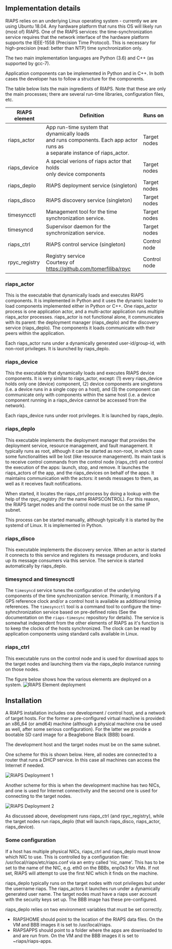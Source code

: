 ## Implementation details

RIAPS relies on an underlying Linux operating system - currently we are using Ubuntu 18.04. Any hardware platform that runs this OS will likely run (most of) RIAPS. One of the RIAPS services: the time-synchronization service requires that the network interface of the hardware platform supports the IEEE-1558 (Precision Time Protocol). This is necessary for high-precision (read: better than NTP) time synchronization only. 

The two main implementation languages are Python (3.6) and C++ (as supported by gcc-7).

Application components can be implemented in Python and in C++. In both cases the developer has to follow a structure for the components.

The table below lists the main ingredients of RIAPS. Note that these are only the main processes; there are several run-time libraries, configuration files, etc. 

RIAPS element | Definition                                     | Runs on  
--------------| ---------------------------------------------  |-------------
riaps_actor   | App run-time system that dynamically loads <br> and runs components. Each app actor runs as <br> a separate instance of riaps_actor. | Target nodes
riaps_device  | A special verions of riaps actor that holds <br> only device components | Target nodes
riaps_deplo   | RIAPS deployment service (singleton) | Target nodes
riaps_disco   | RIAPS discovery service (singleton)  | Target nodes
timesyncctl   | Management tool for the time <br> synchronization service. | Target nodes
timesyncd     | Supervisor daemon for the <br> synchronization service. | Target nodes
riaps_ctrl    | RIAPS control service (singleton)    | Control node
rpyc_registry | Registry service <br> Courtesy of https://github.com/tomerfiliba/rpyc | Control node

### riaps_actor

This is the executable that dynamically loads and executes RIAPS components. It is implemented in Python and it uses the dynamic loader to load components implemented either in Python or C++. One riaps_actor process is one application actor, and a multi-actor application runs multiple riaps_actor processes. riaps_actor is not functional alone, it communicates with its parent: the deployment manager (riaps_deplo) and the discovery service (riaps_deplo). The components it loads communicate with their peers within the application. 

Each riaps_actor runs under a dynamically generated user-id/group-id, with non-root privileges. It is launched by riaps_deplo.

### riaps_device

This the executable that dynamically loads and executes RIAPS device components. It is very similar to riaps_actor, except: (1) every riaps_device holds only one (device) component, (2) device components are singletons (i.e. a device runs in a single copy on a host), and (3) the component can communicate only with components within the same host (i.e. a device component running in a riaps_device cannot be accessed from the network).

Each riaps_device runs under root privileges. It is launched by riaps_deplo.

### riaps_deplo

This executable implements the deployment manager that provides the deployment service, resource management, and fault management. It typically runs as root, although it can be started as non-root, in which case some functionalities will be lost (like resource management). Its main task is to receive control commands from the control node (riaps_ctrl) and control the execution of the apps: launch, stop, and remove. It launches the riaps_actors of the app, and the riaps_devices on behalf of the apps. It maintains communication with the actors: it sends messages to them, as well as it receives fault notifications.

When started, it locates the riaps_ctrl process by doing a lookup with the help of the rpyc_registry (for the name RIAPSCONTROL). For this reason, the RIAPS target nodes and the control node must be on the same IP subnet.

This process can be started manually, although typically it is started by the systemd of Linux. It is implemented in Python. 

### riaps_disco

This executable implements the discovery service. When an actor is started it connects to this service and registers its message producers, and looks up its message consumers via this service. The service is started automatically by riaps_deplo.

### timesyncd and timesyncctl

The `timesyncd` service tunes the configuration of the underlying components of the time synchronization service. Primarily, it monitors if a GPS reference clock and/or a control host is available as additional timing references. The `timesyncctl` tool is a command tool to configure the time-syhnchronization service based on pre-defined roles (See the documentation on the `riaps-timesync` repository for details). The service is somewhat independent from the other elements of RIAPS as it's function is to keep the clocks of the hosts synchronized. The clock can be read by application components using standard calls available in Linux. 

### riaps_ctrl

This executable runs on the control node and is used for download apps to the target nodes and launching them via the riaps_deplo instance running on those nodes. 

The figure below shows how the various elements are deployed on a system. 
![RIAPS Element deployment](img/riaps-rt.png)

## Installation

A RIAPS installation includes one development / control host, and a network of target hosts. For the former a pre-configured virtual machine is provided: an x86_64 (or amd64) machine (although a physical machine cna be used as well, after some serious configuration). For the latter we provide a bootable SD card image for a Beaglebone Black (BBB) board.  

The development host and the target nodes must be on the same subnet. 

One scheme for this is shown below. Here, all nodes are connected to a router that runs a DHCP service. In this case all machines can access the Internet if needed. 

![RIAPS Deployment 1](img/riaps-dep-1.png)

Another scheme for this is when the development machine has two NICs, and one is used for Internet connectivity and the second one is used for connecting to the target nodes. 

![RIAPS Deployment 2](img/riaps-dep-2.png)

As discussed above, development runs riaps_ctrl (and rpyc_registry), while the target nodes run riaps_deplo (that will launch riaps_disco, riaps_actor, riaps_device). 

### Some configuration

If a host has multiple physical NICs, riaps_ctrl and riaps_deplo must know which NIC to use. This is controlled by a configuration file: /usr/local/riaps/etc/riaps.conf via an entry called 'nic_name'. This has to be set to the name of the NIC, e.g. eth0 on the BBBs, enp0s3 for VMs. If not set, RIAPS will attempt to use the first NIC which it finds on the machine. 

riaps_deplo typically runs on the target nodes with root privileges but under the username riaps. The riaps_actors it launches run under a dynamically generated user name. The target nodes must have a riaps user account with the security keys set up. The BBB image has these pre-configured. 

riaps_deplo relies on two environment variables that must be set correctly.
- RIAPSHOME should point to the location of the RIAPS data files. On the VM and BBB images it is set to /usr/local/riaps. 
- RIAPSAPPS should point to a folder where the apps are downloaded to and are run from. On the VM and the BBB images it is set to ~riaps/riaps-apps. 


